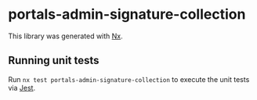 # portals-admin-signature-collection

This library was generated with [Nx](https://nx.dev).

## Running unit tests

Run `nx test portals-admin-signature-collection` to execute the unit tests via [Jest](https://jestjs.io).
